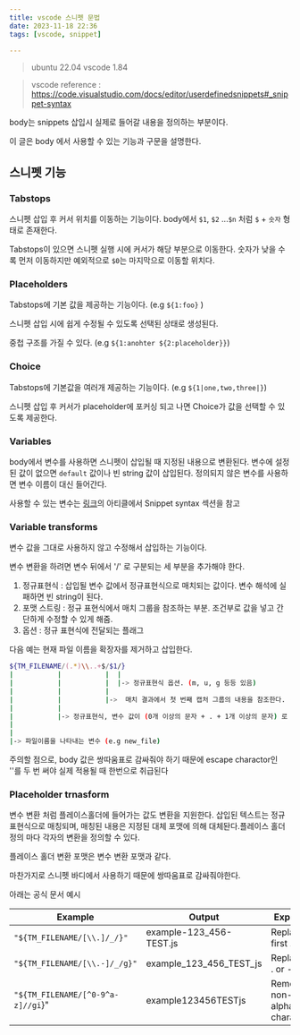 ```yaml
---
title: vscode 스니펫 문법
date: 2023-11-18 22:36
tags: [vscode, snippet]

---
```


> ubuntu 22.04
> vscode 1.84

> vscode reference : https://code.visualstudio.com/docs/editor/userdefinedsnippets#_snippet-syntax

body는 snippets 삽입시 실제로 들어갈 내용을 정의하는 부분이다.

이 글은 body 에서 사용할 수 있는 기능과 구문을 설명한다.

## 스니펫 기능

### Tabstops

스니펫 삽입 후 커서 위치를 이동하는 기능이다. body에서 `$1`, `$2` ...`$n` 처럼 `$` + `숫자` 형태로 존재한다.

Tabstops이 있으면 스니펫 실행 시에 커서가 해당 부분으로 이동한다. 숫자가 낮을 수록 먼저 이동하지만 예외적으로 `$0`는 마지막으로 이동할 위치다.

### Placeholders

Tabstops에 기본 값을 제공하는 기능이다. (e.g `${1:foo}` )

스니펫 삽입 시에 쉽게 수정될 수 있도록 선택된 상태로 생성된다.

중첩 구조를 가질 수 있다. (e.g `${1:anohter ${2:placeholder}}`)

### Choice

Tabstops에 기본값을 여러개 제공하는 기능이다. (e.g `${1|one,two,three|}`)

스니펫 삽입 후 커서가 placeholder에 포커싱 되고 나면 Choice가 값을 선택할 수 있도록 제공한다.

### Variables

body에서 변수를 사용하면 스니펫이 삽입될 때 지정된 내용으로 변환된다. 변수에 설정된 값이 없으면 `default` 값이나 빈 string 값이 삽입된다. 정의되지 않은 변수를 사용하면 변수 이름이 대신 들어간다.

사용할 수 있는 변수는 [링크](https://code.visualstudio.com/docs/editor/userdefinedsnippets#_snippet-syntax)의 아티클에서 Snippet syntax 섹션을 참고

### Variable transforms

변수 값을 그대로 사용하지 않고 수정해서 삽입하는 기능이다.

변수 변환을 하려면 변수 뒤에서 '/' 로 구분되는 세 부분을 추가해야 한다.

1. 정규표현식 : 삽입될 변수 값에서 정규표현식으로 매치되는 값이다. 변수 해석에 실패하면 빈 string이 된다.
2. 포맷 스트링 : 정규 표현식에서 매치 그룹을 참조하는 부분. 조건부로 값을 넣고 간단하게 수정할 수 있게 해줌.
3. 옵션 : 정규 표현식에 전달되는 플래그

다음 예는 현재 파일 이름을 확장자를 제거하고 삽입한다. 

```bash
${TM_FILENAME/(.*)\\..+$/$1/}
|           |           |  |
|           |           |  |-> 정규표현식 옵션. (m, u, g 등등 있음)
|           |           |
|           |           |->  매치 결과에서 첫 번째 캡처 그룹의 내용을 참조한다. (e.g new_file)
|           |
|           |-> 정규표현식, 변수 값이 (0개 이상의 문자 + . + 1개 이상의 문자) 로 이루어져있으면 매치한다. (e.g a.a, aa.a, )
|
|
|-> 파일이름을 나타내는 변수 (e.g new_file)
```

주의할 점으로, body 값은 쌍따움표로 감싸줘야 하기 때문에 escape charactor인 '\'를 두 번 써야 실제 적용될 때 한번으로 취급된다

### Placeholder trnasform

변수 변환 처럼 플레이스홀더에 들어가는 값도 변환을 지원한다. 삽입된 텍스트는 정규표현식으로 매칭되며, 매칭된 내용은 지정된 대체 포맷에 의해 대체돤다.플레이스 홀더 정의 마다 각자의 변환을 정의할 수 있다.

플레이스 홀더 변환 포맷은 변수 변환 포맷과 같다.

마찬가지로 스니펫 바디에서 사용하기 때문에 쌍따움표로 감싸줘야한다.

아래는 공식 문서 예시

| Example | Output 	| Explanation |
| --- | --- | --- |
|`"${TM_FILENAME/[\\.]/_/}"` 	|example-123_456-TEST.js 	|Replace the first . with _|
|`"${TM_FILENAME/[\\.-]/_/g}"` 	| example_123_456_TEST_js 	| Replace each . or - with _|
|`"${TM_FILENAME/[^0-9^a-z]//gi`}" 	|example123456TESTjs 	|Remove non-alphanumeric characters|
